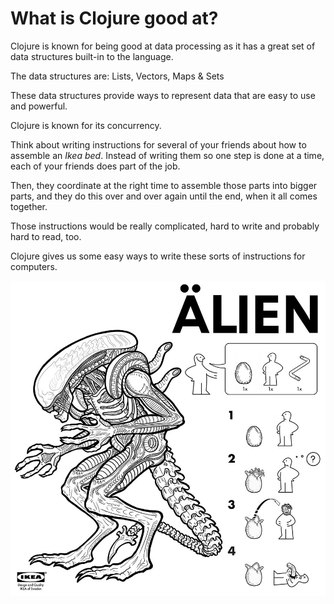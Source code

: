 # What is Clojure good at?

<!--sec data-title="Data Processing" data-id="answer001" data-collapse=true ces-->

Clojure is known for being good at data processing as it has a great set of data structures built-in to the language.

The data structures are: Lists, Vectors, Maps & Sets 

These data structures provide ways to represent data that are easy to use and powerful.

<!--endsec-->


<!--sec data-title="Concurrency" data-id="answer002" data-collapse=true ces-->

Clojure is known for its concurrency. 

Think about writing instructions for several of your friends about how to assemble an _Ikea bed_.  Instead of writing them so one step is done at a time, each of your friends does part of the job.

Then, they coordinate at the right time to assemble those parts into bigger
parts, and they do this over and over again until the end, when it
all comes together.

Those instructions would be really complicated, hard to write and probably hard to read, too. 

Clojure gives us some easy ways to write these sorts of instructions for computers.

![Assemble an Ikea bed](../images/ikea-alien-assemble.jpg)

<!--endsec-->

<!--sec data-title="Everything else..." data-id="answer003" data-collapse=true ces-->



<!--endsec-->
